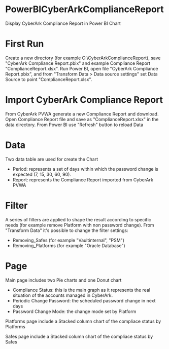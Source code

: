 # PowerBICyberArkComplianceReport
Display CyberArk Compliance Report in Power BI Chart


# First Run
Create a new directory (for example C:\CyberArkComplianceReport), save "CyberArk Compliance Report.pbix" and example Compliance Report "ComplianceReport.xlsx".
Run Power BI, open file "CyberArk Compliance Report.pbix", and from "Transform Data > Data source settings" set Data Source to point "ComplianceReport.xlsx".


# Import CyberArk Compliance Report
From CyberArk PVWA generate a new Compliance Report and download. Open Compliance Report file and save as "ComplianceReport.xlsx" in the data directory.
From Power BI use "Refresh" button to reload Data


# Data
Two data table are used for create the Chart
- Period: represents a set of days within which the password change is expected (7, 15, 30, 60, 90).
- Report: represents the Compliance Report imported from CyberArk PVWA


# Filter
A series of filters are applied to shape the result according to specific needs (for example remove Platform with non password change).
From "Transform Data" it's possible to change the filter settings:
- Removing_Safes (for example "Vaultinternal", "PSM")
- Removing_Platforms (for example "Oracle Database")


# Page
Main page includes two Pie charts and one Donut chart
- Compliance Status: this is the main graph as it represents the real situation of the accounts managed in CyberArk.
- Periodic Change Password: the scheduled password change in next days
- Password Change Mode: the change mode set by Platform

Platforms page include a Stacked column chart of the compliace status by Platforms

Safes page include a Stacked column chart of the compliace status by Safes
